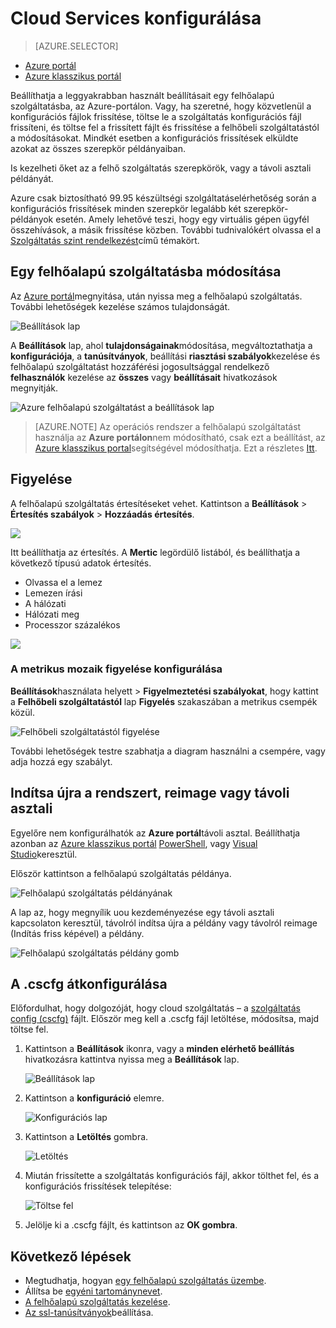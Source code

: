 <properties 
    pageTitle="Egy felhőalapú szolgáltatásba (portal) beállítása |} Microsoft Azure" 
    description="Megtudhatja, hogy miként cloud services konfigurálása az Azure-ban. Ismerkedjen meg a felhőben szolgáltatás beállításai frissítése és konfigurálása a szerepkör-példányok távoli eléréséhez. Az alábbi példákban az Azure-portálra." 
    services="cloud-services" 
    documentationCenter="" 
    authors="Thraka" 
    manager="timlt" 
    editor=""/>

<tags 
    ms.service="cloud-services" 
    ms.workload="tbd" 
    ms.tgt_pltfrm="na" 
    ms.devlang="na" 
    ms.topic="article" 
    ms.date="10/11/2016"
    ms.author="adegeo"/>

# <a name="how-to-configure-cloud-services"></a>Cloud Services konfigurálása

> [AZURE.SELECTOR]
- [Azure portál](cloud-services-how-to-configure-portal.md)
- [Azure klasszikus portál](cloud-services-how-to-configure.md)

Beállíthatja a leggyakrabban használt beállításait egy felhőalapú szolgáltatásba, az Azure-portálon. Vagy, ha szeretné, hogy közvetlenül a konfigurációs fájlok frissítése, töltse le a szolgáltatás konfigurációs fájl frissíteni, és töltse fel a frissített fájlt és frissítése a felhőbeli szolgáltatástól a módosításokat. Mindkét esetben a konfigurációs frissítések elküldte azokat az összes szerepkör példányaiban.

Is kezelheti őket az a felhő szolgáltatás szerepkörök, vagy a távoli asztali példányát.

Azure csak biztosítható 99.95 készültségi szolgáltatáselérhetőség során a konfigurációs frissítések minden szerepkör legalább két szerepkör-példányok esetén. Amely lehetővé teszi, hogy egy virtuális gépen ügyfél összehívások, a másik frissítése közben. További tudnivalókért olvassa el a [Szolgáltatás szint rendelkezést](https://azure.microsoft.com/support/legal/sla/)című témakört.

## <a name="change-a-cloud-service"></a>Egy felhőalapú szolgáltatásba módosítása

Az [Azure portál](https://portal.azure.com/)megnyitása, után nyissa meg a felhőalapú szolgáltatás. További lehetőségek kezelése számos tulajdonságát. 

![Beállítások lap](./media/cloud-services-how-to-configure-portal/cloud-service.png)

A **Beállítások** lap, ahol **tulajdonságainak**módosítása, megváltoztathatja a **konfigurációja**, a **tanúsítványok**, beállítási **riasztási szabályok**kezelése és felhőalapú szolgáltatást hozzáférési jogosultsággal rendelkező **felhasználók** kezelése az **összes** vagy **beállításait** hivatkozások megnyitják.

![Azure felhőalapú szolgáltatást a beállítások lap](./media/cloud-services-how-to-configure-portal/cs-settings-blade.png)

>[AZURE.NOTE]
>Az operációs rendszer a felhőalapú szolgáltatást használja az **Azure portálon**nem módosítható, csak ezt a beállítást, az [Azure klasszikus portal](http://manage.windowsazure.com/)segítségével módosíthatja. Ezt a részletes [Itt](cloud-services-how-to-configure.md#update-a-cloud-service-configuration-file).

## <a name="monitoring"></a>Figyelése

A felhőalapú szolgáltatás értesítéseket vehet. Kattintson a **Beállítások** > **Értesítés szabályok** > **Hozzáadás értesítés**. 

![](./media/cloud-services-how-to-configure-portal/cs-alerts.png)

Itt beállíthatja az értesítés. A **Mertic** legördülő listából, és beállíthatja a következő típusú adatok értesítés.

- Olvassa el a lemez
- Lemezen írási
- A hálózati
- Hálózati meg
- Processzor százalékos 

![](./media/cloud-services-how-to-configure-portal/cs-alert-item.png)

### <a name="configure-monitoring-from-a-metric-tile"></a>A metrikus mozaik figyelése konfigurálása

**Beállítások**használata helyett > **Figyelmeztetési szabályokat**, hogy kattint a **Felhőbeli szolgáltatástól** lap **Figyelés** szakaszában a metrikus csempék közül.

![Felhőbeli szolgáltatástól figyelése](./media/cloud-services-how-to-configure-portal/cs-monitoring.png)

További lehetőségek testre szabhatja a diagram használni a csempére, vagy adja hozzá egy szabályt.


## <a name="reboot-reimage-or-remote-desktop"></a>Indítsa újra a rendszert, reimage vagy távoli asztali

Egyelőre nem konfigurálhatók az **Azure portál**távoli asztal. Beállíthatja azonban az [Azure klasszikus portál](cloud-services-role-enable-remote-desktop.md) [PowerShell](cloud-services-role-enable-remote-desktop-powershell.md), vagy [Visual Studio](../vs-azure-tools-remote-desktop-roles.md)keresztül. 

Először kattintson a felhőalapú szolgáltatás példánya.

![Felhőalapú szolgáltatás példányának](./media/cloud-services-how-to-configure-portal/cs-instance.png)

A lap az, hogy megnyílik uou kezdeményezése egy távoli asztali kapcsolaton keresztül, távolról indítsa újra a példány vagy távolról reimage (Indítás friss képével) a példány.

![Felhőalapú szolgáltatás példány gomb](./media/cloud-services-how-to-configure-portal/cs-instance-buttons.png)



## <a name="reconfigure-your-cscfg"></a>A .cscfg átkonfigurálása

Előfordulhat, hogy dolgozóját, hogy cloud szolgáltatás – a [szolgáltatás config (cscfg)](cloud-services-model-and-package.md#cscfg) fájlt. Először meg kell a .cscfg fájl letöltése, módosítsa, majd töltse fel.

1. Kattintson a **Beállítások** ikonra, vagy a **minden elérhető beállítás** hivatkozásra kattintva nyissa meg a **Beállítások** lap.

    ![Beállítások lap](./media/cloud-services-how-to-configure-portal/cloud-service.png)

2. Kattintson a **konfiguráció** elemre.

    ![Konfigurációs lap](./media/cloud-services-how-to-configure-portal/cs-settings-config.png)

3. Kattintson a **Letöltés** gombra.

    ![Letöltés](./media/cloud-services-how-to-configure-portal/cs-settings-config-panel-download.png)

4. Miután frissítette a szolgáltatás konfigurációs fájl, akkor tölthet fel, és a konfigurációs frissítések telepítése:

    ![Töltse fel](./media/cloud-services-how-to-configure-portal/cs-settings-config-panel-upload.png) 
    
5. Jelölje ki a .cscfg fájlt, és kattintson az **OK gombra**.

            
## <a name="next-steps"></a>Következő lépések

* Megtudhatja, hogyan [egy felhőalapú szolgáltatás üzembe](cloud-services-how-to-create-deploy-portal.md).
* Állítsa be [egyéni tartománynevet](cloud-services-custom-domain-name-portal.md).
* [A felhőalapú szolgáltatás kezelése](cloud-services-how-to-manage-portal.md).
* [Az ssl-tanúsítványok](cloud-services-configure-ssl-certificate-portal.md)beállítása.
